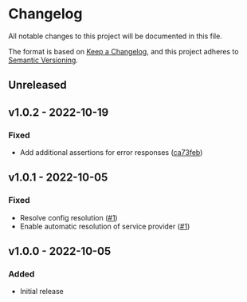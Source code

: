 # Changelog

All notable changes to this project will be documented in this file.

The format is based on [Keep a Changelog](https://keepachangelog.com), and this project adheres to [Semantic Versioning](https://semver.org).

## Unreleased

## v1.0.2 - 2022-10-19

### Fixed
- Add additional assertions for error responses ([ca73feb](https://github.com/parceltrap/driver-trackingmore/commit/ca73feb35f647c8d451c38372ca0941a36721c4d))

## v1.0.1 - 2022-10-05

### Fixed
- Resolve config resolution ([#1](https://github.com/parceltrap/driver-trackingmore/pull/1))
- Enable automatic resolution of service provider ([#1](https://github.com/parceltrap/driver-trackingmore/pull/1))

## v1.0.0 - 2022-10-05

### Added
- Initial release
